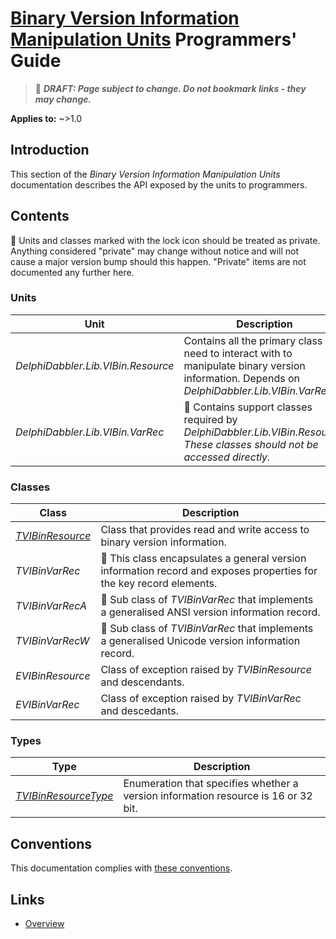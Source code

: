 # [Binary Version Information Manipulation Units](../index.md) Programmers' Guide

> 📝 ***DRAFT: Page subject to change. Do not bookmark links - they may change.***

**Applies to:** ~>1.0

## Introduction

This section of the _Binary Version Information Manipulation Units_ documentation describes the API exposed by the units to programmers.

## Contents

🔐 Units and classes marked with the lock icon should be treated as private. Anything considered "private" may change without notice and will not cause a major version bump should this happen. "Private" items are not documented any further here.

### Units

| Unit | Description |
|------|-------------|
| _DelphiDabbler.Lib.VIBin.Resource_ | Contains all the primary class you need to interact with to manipulate binary version information. Depends on _DelphiDabbler.Lib.VIBin.VarRec_. |
| _DelphiDabbler.Lib.VIBin.VarRec_ | 🔐 Contains support classes required by _DelphiDabbler.Lib.VIBin.Resource_. _These classes should not be accessed directly._ |

### Classes

| Class | Description |
|-------|-------------|
| [_TVIBinResource_](./API/TVIBinResource.md) | Class that provides read and write access to binary version information. |
| _TVIBinVarRec_ | 🔐 This class encapsulates a general version information record and exposes properties for the key record elements. |
| _TVIBinVarRecA_ | 🔐 Sub class of _TVIBinVarRec_ that implements a generalised ANSI version information record. |
| _TVIBinVarRecW_ | 🔐 Sub class of _TVIBinVarRec_ that implements a generalised Unicode version information record. |
| _EVIBinResource_ | Class of exception raised by _TVIBinResource_ and descendants. |
| _EVIBinVarRec_  | Class of exception raised by _TVIBinVarRec_ and descedants. |

### Types

| Type | Description |
|------|-------------|
| [_TVIBinResourceType_](./API/TVIBinResourceType.md) | Enumeration that specifies whether a version information resource is 16 or 32 bit. |

## Conventions

This documentation complies with [these conventions](../../common/conventions.md).

## Links

* [Overview](./Overview.md)
